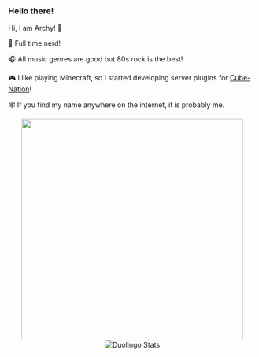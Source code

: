 ### Hello there!

Hi, I am Archy! 🤘

🧠 Full time nerd!

🎧 All music genres are good but 80s rock is the best!

🎮 I like playing Minecraft, so I started developing server plugins for [Cube-Nation](https://github.com/Cube-Nation)!

🕸️ If you find my name anywhere on the internet, it is probably me.

<div align="center">
  <img width="450em" src="https://github-readme-stats.vercel.app/api?username=Archerymaister&show_icons=true&theme=dark&count_private=true" />
  <img src="https://duolingo-stats-card.vercel.app/api?username=archerymaister&theme=tokyonight " alt="Duolingo Stats"/>
</div>

